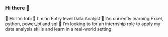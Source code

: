 ### Hi there 👋

<!--
**kiinghideee/kiinghideee** is a ✨ _special_ ✨ repository because its `README.md` (this file) appears on your GitHub profile.

Here are some ideas to get you started:

- 🔭 I’m currently working on ...
- 🌱 I’m currently learning ...
- 👯 I’m looking to collaborate on ...
- 🤔 I’m looking for help with ...
- 💬 Ask me about ...
- 📫 How to reach me: ...
- 😄 Pronouns: ...
- ⚡ Fun fact: ...
-->
👋 Hi. I'm tobi
👋 I'm an Entry level Data Analyst
🌱 I’m currently learning Excel, python, power_bi and sql
👯 I’m looking to for an internship role to apply my data analysis skills and learn in a real-world setting.
